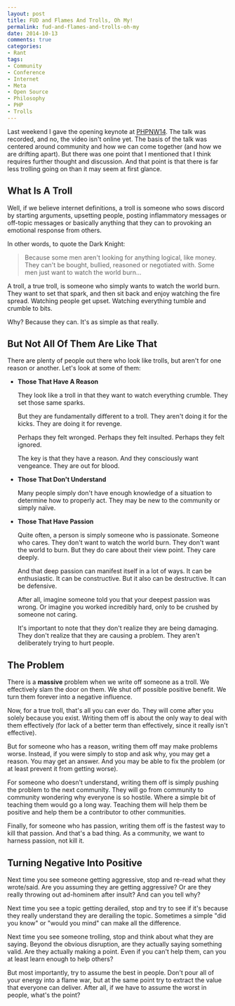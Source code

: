 ```yaml
---
layout: post
title: FUD and Flames And Trolls, Oh My!
permalink: fud-and-flames-and-trolls-oh-my
date: 2014-10-13
comments: true
categories:
- Rant
tags:
- Community
- Conference
- Internet
- Meta
- Open Source
- Philosophy
- PHP
- Trolls
---
```

Last weekend I gave the opening keynote at [PHPNW14](http://conference.phpnw.org.uk/phpnw14/). The talk was recorded, and no, the video isn't online yet. The basis of the talk was centered around community and how we can come together (and how we are drifting apart). But there was one point that I mentioned that I think requires further thought and discussion. And that point is that there is far less trolling going on than it may seem at first glance.
<!--more-->


## What Is A Troll

Well, if we believe internet definitions, a troll is someone who sows discord by starting arguments, upsetting people, posting inflammatory messages or off-topic messages or basically anything that they can to provoking an emotional response from others.

In other words, to quote the Dark Knight:

> Because some men aren't looking for anything logical, like money. They can't be bought, bullied, reasoned or negotiated with. Some men just want to watch the world burn...

A troll, a true troll, is someone who simply wants to watch the world burn. They want to set that spark, and then sit back and enjoy watching the fire spread. Watching people get upset. Watching everything tumble and crumble to bits.

Why? Because they can. It's as simple as that really.

## But Not All Of Them Are Like That

There are plenty of people out there who look like trolls, but aren't for one reason or another. Let's look at some of them:

 * **Those That Have A Reason**
    
    They look like a troll in that they want to watch everything crumble. They set those same sparks.
    
    But they are fundamentally different to a troll. They aren't doing it for the kicks. They are doing it for revenge.
    
    Perhaps they felt wronged. Perhaps they felt insulted. Perhaps they felt ignored.
    
    The key is that they have a reason. And they consciously want vengeance. They are out for blood.
 * **Those That Don't Understand**
    
    Many people simply don't have enough knowledge of a situation to determine how to properly act. They may be new to the community or simply naïve.
 * **Those That Have Passion**
    
    Quite often, a person is simply someone who is passionate. Someone who cares. They don't want to watch the world burn. They don't want the world to burn. But they do care about their view point. They care deeply.
    
    And that deep passion can manifest itself in a lot of ways. It can be enthusiastic. It can be constructive. But it also can be destructive. It can be defensive.
    
    After all, imagine someone told you that your deepest passion was wrong. Or imagine you worked incredibly hard, only to be crushed by someone not caring.
    
    It's important to note that they don't realize they are being damaging. They don't realize that they are causing a problem. They aren't deliberately trying to hurt people.
## The Problem

There is a **massive** problem when we write off someone as a troll. We effectively slam the door on them. We shut off possible positive benefit. We turn them forever into a negative influence.

Now, for a true troll, that's all you can ever do. They will come after you solely because you exist. Writing them off is about the only way to deal with them effectively (for lack of a better term than effectively, since it really isn't effective).

But for someone who has a reason, writing them off may make problems worse. Instead, if you were simply to stop and ask why, you may get a reason. You may get an answer. And you may be able to fix the problem (or at least prevent it from getting worse).

For someone who doesn't understand, writing them off is simply pushing the problem to the next community. They will go from community to community wondering why everyone is so hostile. Where a simple bit of teaching them would go a long way. Teaching them will help them be positive and help them be a contributor to other communities.

Finally, for someone who has passion, writing them off is the fastest way to kill that passion. And that's a bad thing. As a community, we want to harness passion, not kill it.

## Turning Negative Into Positive

Next time you see someone getting aggressive, stop and re-read what they wrote/said. Are you assuming they are getting aggressive? Or are they really throwing out ad-hominem after insult? And can you tell why?

Next time you see a topic getting derailed, stop and try to see if it's because they really understand they are derailing the topic. Sometimes a simple "did you know" or "would you mind" can make all the difference.

Next time you see someone trolling, stop and think about what they are saying. Beyond the obvious disruption, are they actually saying something valid. Are they actually making a point. Even if you can't help them, can you at least learn enough to help others?

But most importantly, try to assume the best in people. Don't pour all of your energy into a flame war, but at the same point try to extract the value that everyone can deliver. After all, if we have to assume the worst in people, what's the point?

